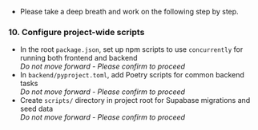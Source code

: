 - Please take a deep breath and work on the following step by step. 

### 10. Configure project-wide scripts
- In the root `package.json`, set up npm scripts to use `concurrently` for running both frontend and backend  
  *Do not move forward - Please confirm to proceed*
- In `backend/pyproject.toml`, add Poetry scripts for common backend tasks  
  *Do not move forward - Please confirm to proceed*
- Create `scripts/` directory in project root for Supabase migrations and seed data  
  *Do not move forward - Please confirm to proceed*